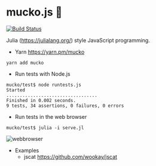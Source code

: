 mucko.js 🍚
===========

[![Build Status](https://travis-ci.org/wookay/mucko.svg?branch=master)](https://travis-ci.org/wookay/mucko)

Julia (https://julialang.org/) style JavaScript programming.


* Yarn https://yarn.pm/mucko
```
yarn add mucko
```


* Run tests with Node.js
```
mucko/test$ node runtests.js
Started
..................................
Finished in 0.002 seconds.
9 tests, 34 assertions, 0 failures, 0 errors
```


* Run tests in the web browser
```
mucko/test$ julia -i serve.jl
```
![webbrowser](https://github.com/wookay/mucko/blob/master/docs/webbrowser.png?raw=true)


* Examples
  - jscat https://github.com/wookay/jscat
